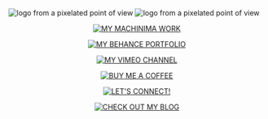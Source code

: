 
<img align="center" src=".github/appovdark.png #gh-dark-mode-only" alt="logo from a pixelated point of view">

<img align="center" src=".github/appovlight.png #gh-light-mode-only" alt="logo from a pixelated point of view">


<div align="center" display="inline-block">

[![MY MACHINIMA WORK](<https://img.shields.io/badge/WATCH_MY_MACHINIMA_WORK-?style=for-the-badge&logo=youtube&logoColor=+[![Check+out+my+Behance!](https%3A%2F%2Fimg.shields.io%2Fbadge%2FCheck_out_my_Behance!-%3Fstyle%3Dfor-the-badge%26logo%3D%23FF0000%26logoColor%3D%23fafafa%23131313)](https%3A%2F%2Fwww.behance.net%2Fappov)#131313>)](https://www.youtube.com/@apixelatedpointofview)

[![MY BEHANCE PORTFOLIO](<https://img.shields.io/badge/Check_out_my_Behance!-?style=for-the-badge&logo=behance&logoColor=+[![Check+out+my+Behance!](https%3A%2F%2Fimg.shields.io%2Fbadge%2FCheck_out_my_Behance!-%3Fstyle%3Dfor-the-badge%26logo%3D%23FF0000%26logoColor%3D%23fafafa%23131313)](https%3A%2F%2Fwww.behance.net%2Fappov)#131313>)](https://www.behance.net/appov)

[![MY VIMEO CHANNEL](https://img.shields.io/badge/MY_VIMEO_CHANNEL-?style=for-the-badge&logo=Vimeo&logoColor=%23fafafa#131313)](https://www.vimeo.com/apixelatedpointofview)

[![BUY ME A COFFEE](https://img.shields.io/badge/BUY_ME_A_COFFEE-?style=for-the-badge&logo=buy+me+a+coffee&logoColor=%23fafafa#131313)](https://www.buymeacoffee.com/appovfilm)

[![LET'S CONNECT!](https://img.shields.io/badge/LET'S_CONNECT!-?style=for-the-badge&logo=linkedin&logoColor=%23fafafa#131313)](https://www.linkedin.com/in/apixelatedpointofview)

[![CHECK OUT MY BLOG](https://img.shields.io/badge/CHECK_OUT_MY_BLOG-?style=for-the-badge&logo=blogger&logoColor=%23fafafa#131313)](https://www.apixelatedpointofview.blogspot.com)

</div>

